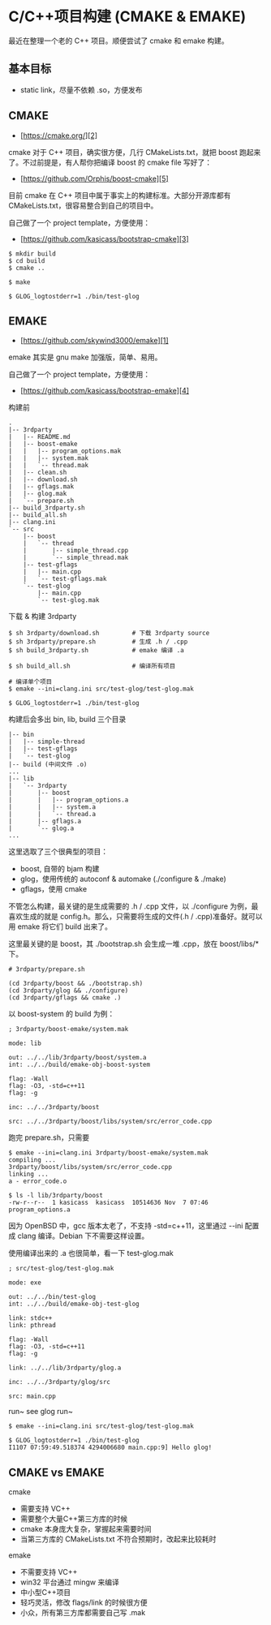 # C/C++项目构建 (CMAKE & EMAKE)

最近在整理一个老的 C++ 项目。顺便尝试了 cmake 和 emake 构建。


## 基本目标

* static link，尽量不依赖 .so，方便发布


## CMAKE

* [https://cmake.org/][2]

cmake 对于 C++ 项目，确实很方便，几行 CMakeLists.txt，就把 boost 跑起来了。不过前提是，有人帮你把编译 boost 的 cmake file 写好了：

* [https://github.com/Orphis/boost-cmake][5]

目前 cmake 在 C++ 项目中属于事实上的构建标准。大部分开源库都有 CMakeLists.txt，很容易整合到自己的项目中。

自己做了一个 project template，方便使用：

* [https://github.com/kasicass/bootstrap-cmake][3]

```
$ mkdir build
$ cd build
$ cmake ..

$ make

$ GLOG_logtostderr=1 ./bin/test-glog
```


## EMAKE

* [https://github.com/skywind3000/emake][1]

emake 其实是 gnu make 加强版，简单、易用。

自己做了一个 project template，方便使用：

* [https://github.com/kasicass/bootstrap-emake][4]

构建前

```
.
|-- 3rdparty
|   |-- README.md
|   |-- boost-emake
|   |   |-- program_options.mak
|   |   |-- system.mak
|   |   `-- thread.mak
|   |-- clean.sh
|   |-- download.sh
|   |-- gflags.mak
|   |-- glog.mak
|   `-- prepare.sh
|-- build_3rdparty.sh
|-- build_all.sh
|-- clang.ini
`-- src
    |-- boost
    |   `-- thread
    |       |-- simple_thread.cpp
    |       `-- simple_thread.mak
    |-- test-gflags
    |   |-- main.cpp
    |   `-- test-gflags.mak
    `-- test-glog
        |-- main.cpp
        `-- test-glog.mak
```

下载 & 构建 3rdparty

```
$ sh 3rdparty/download.sh         # 下载 3rdparty source
$ sh 3rdparty/prepare.sh          # 生成 .h / .cpp
$ sh build_3rdparty.sh            # emake 编译 .a

$ sh build_all.sh                 # 编译所有项目

# 编译单个项目
$ emake --ini=clang.ini src/test-glog/test-glog.mak

$ GLOG_logtostderr=1 ./bin/test-glog
```

构建后会多出 bin, lib, build 三个目录

```
|-- bin
|   |-- simple-thread
|   |-- test-gflags
|   `-- test-glog
|-- build (中间文件 .o)
...
|-- lib
|   `-- 3rdparty
|       |-- boost
|       |   |-- program_options.a
|       |   |-- system.a
|       |   `-- thread.a
|       |-- gflags.a
|       `-- glog.a
...
```

这里选取了三个很典型的项目：

* boost, 自带的 bjam 构建
* glog，使用传统的 autoconf & automake (./configure & ./make)
* gflags，使用 cmake

不管怎么构建，最关键的是生成需要的 .h / .cpp 文件，以 ./configure 为例，最喜欢生成的就是 config.h。那么，只需要将生成的文件(.h / .cpp)准备好。就可以用 emake 将它们 build 出来了。

这里最关键的是 boost，其 ./bootstrap.sh 会生成一堆 .cpp，放在 boost/libs/* 下。

```shell
# 3rdparty/prepare.sh

(cd 3rdparty/boost && ./bootstrap.sh)
(cd 3rdparty/glog && ./configure)
(cd 3rdparty/gflags && cmake .)
```

以 boost-system 的 build 为例：

```
; 3rdparty/boost-emake/system.mak

mode: lib

out: ../../lib/3rdparty/boost/system.a
int: ../../build/emake-obj-boost-system

flag: -Wall
flag: -O3, -std=c++11
flag: -g

inc: ../../3rdparty/boost

src: ../../3rdparty/boost/libs/system/src/error_code.cpp
```

跑完 prepare.sh，只需要

```
$ emake --ini=clang.ini 3rdparty/boost-emake/system.mak
compiling ...
3rdparty/boost/libs/system/src/error_code.cpp
linking ...
a - error_code.o

$ ls -l lib/3rdparty/boost
-rw-r--r--  1 kasicass  kasicass  10514636 Nov  7 07:46 program_options.a
```

因为 OpenBSD 中，gcc 版本太老了，不支持 -std=c++11，这里通过 --ini 配置成 clang 编译。Debian 下不需要这样设置。

使用编译出来的 .a 也很简单，看一下 test-glog.mak

```
; src/test-glog/test-glog.mak

mode: exe

out: ../../bin/test-glog
int: ../../build/emake-obj-test-glog

link: stdc++
link: pthread

flag: -Wall
flag: -O3, -std=c++11
flag: -g

link: ../../lib/3rdparty/glog.a

inc: ../../3rdparty/glog/src

src: main.cpp
```

run~ see glog run~

```
$ emake --ini=clang.ini src/test-glog/test-glog.mak

$ GLOG_logtostderr=1 ./bin/test-glog                
I1107 07:59:49.518374 4294006680 main.cpp:9] Hello glog!
```


## CMAKE vs EMAKE

cmake

* 需要支持 VC++
* 需要整个大量C++第三方库的时候
* cmake 本身庞大复杂，掌握起来需要时间
* 当第三方库的 CMakeLists.txt 不符合预期时，改起来比较耗时

emake

* 不需要支持 VC++
* win32 平台通过 mingw 来编译
* 中小型C++项目
* 轻巧灵活，修改 flags/link 的时候很方便
* 小众，所有第三方库都需要自己写 .mak


[1]:https://github.com/skywind3000/emake
[2]:https://cmake.org/
[3]:https://github.com/kasicass/bootstrap-cmake
[4]:https://github.com/kasicass/bootstrap-emake
[5]:https://github.com/Orphis/boost-cmake

